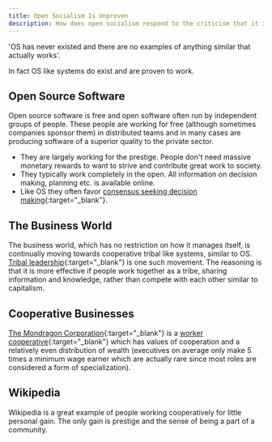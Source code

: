 ```yaml
---
title: Open Socialism Is Unproven
description: How does open socialism respond to the criticism that it is unproven.
---
```


'OS has never existed and there are no examples of anything similar that actually works'.

In fact OS like systems do exist and are proven to work.

## Open Source Software

Open source software is free and open software often run by independent groups of people. These people are working for free (although sometimes companies sponsor them) in distributed teams and in many cases are producing software of a superior quality to the private sector.

* They are largely working for the prestige. People don't need massive monetary rewards to want to strive and contribute great work to society.
* They typically work completely in the open. All information on decision making, planning etc. is available online.
* Like OS they often favor [consensus seeking decision making](https://en.wikipedia.org/wiki/Consensus-seeking_decision-making){:target="_blank"}.

## The Business World

The business world, which has no restriction on how it manages itself, is continually moving towards cooperative tribal like systems, similar to OS. [Tribal leadership](https://www.triballeadership.net/book){:target="_blank"} is one such movement. The reasoning is that it is more effective if people work together as a tribe, sharing information and knowledge, rather than compete with each other similar to capitalism.

## Cooperative Businesses

[The Mondragon Corporation](https://en.wikipedia.org/wiki/Mondragon_Corporation){:target="_blank"} is a [worker cooperative](https://en.wikipedia.org/wiki/Worker_cooperative){:target="_blank"} which has values of cooperation and a relatively even distribution of wealth (executives on average only make 5 times a minimum wage earner which are actually rare since most roles are considered a form of specialization).

## Wikipedia

Wikipedia is a great example of people working cooperatively for little personal gain. The only gain is prestige and the sense of being a part of a community.
